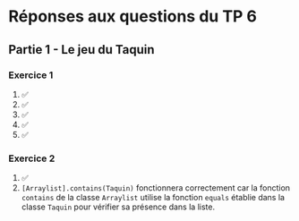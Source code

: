 # Réponses aux questions du TP 6

## Partie 1 - Le jeu du Taquin

### Exercice 1
1. ✅
2. ✅
3. ✅
4. ✅
5. ✅

### Exercice 2
1. ✅
2. `[Arraylist].contains(Taquin)` fonctionnera correctement car la fonction `contains` de la classe `Arraylist` utilise la fonction `equals` établie dans la classe `Taquin` pour vérifier sa présence dans la liste.
